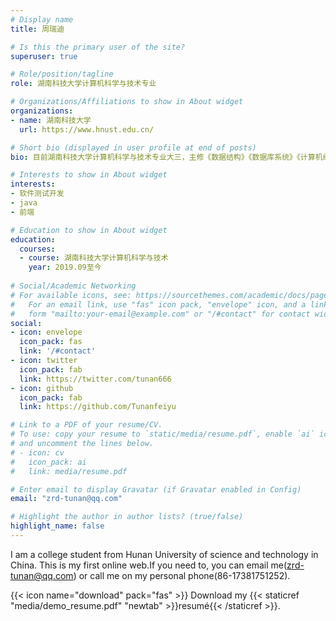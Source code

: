 ```yaml
---
# Display name
title: 周瑞迪

# Is this the primary user of the site?
superuser: true

# Role/position/tagline
role: 湖南科技大学计算机科学与技术专业

# Organizations/Affiliations to show in About widget
organizations:
- name: 湖南科技大学
  url: https://www.hnust.edu.cn/

# Short bio (displayed in user profile at end of posts)
bio: 目前湖南科技大学计算机科学与技术专业大三，主修《数据结构》《数据库系统》《计算机组成原理》《操作系统》《数据分析技术》《软件工程》《计算机网络》；英语四级，英语四级口试C+，普通话二甲，熟悉java，c语言，了解c++，python，有一定安卓开发能力；熟悉office等办公软件，常使用office完成项目报告，课程作业；在有明确的目标下执行力强，曾获学院“奋进奖”。

# Interests to show in About widget
interests:
- 软件测试开发
- java
- 前端

# Education to show in About widget
education:
  courses:
  - course: 湖南科技大学计算机科学与技术
    year: 2019.09至今
    
# Social/Academic Networking
# For available icons, see: https://sourcethemes.com/academic/docs/page-builder/#icons
#   For an email link, use "fas" icon pack, "envelope" icon, and a link in the
#   form "mailto:your-email@example.com" or "/#contact" for contact widget.
social:
- icon: envelope
  icon_pack: fas
  link: '/#contact'
- icon: twitter
  icon_pack: fab
  link: https://twitter.com/tunan666
- icon: github
  icon_pack: fab
  link: https://github.com/Tunanfeiyu

# Link to a PDF of your resume/CV.
# To use: copy your resume to `static/media/resume.pdf`, enable `ai` icons in `params.toml`, 
# and uncomment the lines below.
# - icon: cv
#   icon_pack: ai
#   link: media/resume.pdf

# Enter email to display Gravatar (if Gravatar enabled in Config)
email: "zrd-tunan@qq.com"

# Highlight the author in author lists? (true/false)
highlight_name: false
---
```


I am a college student from Hunan University of science and technology in China. This is my first online web.If you need to, you can email me(zrd-tunan@qq.com) or call me on my personal phone(86-17381751252).


{{< icon name="download" pack="fas" >}} Download my {{< staticref "media/demo_resume.pdf" "newtab" >}}resumé{{< /staticref >}}.
